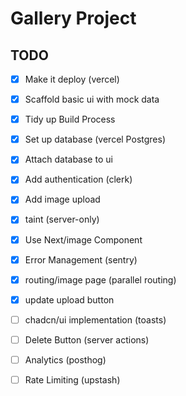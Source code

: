 # Gallery Project

## TODO

- [x] Make it deploy (vercel)

- [x] Scaffold basic ui with mock data

- [x] Tidy up Build Process

- [x] Set up database (vercel Postgres)

- [x] Attach database to ui

- [x] Add authentication (clerk)

- [x] Add image upload

- [x] taint (server-only)

- [x] Use Next/image Component

- [x] Error Management (sentry)

- [x] routing/image page (parallel routing)

- [x] update upload button

- [ ] chadcn/ui implementation (toasts)

- [ ] Delete Button (server actions)

- [ ] Analytics (posthog)

- [ ] Rate Limiting (upstash)
